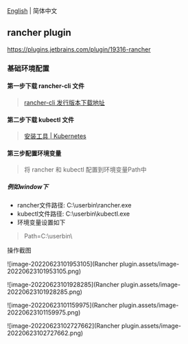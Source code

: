[English](./README.md) | 简体中文

## rancher plugin



https://plugins.jetbrains.com/plugin/19316-rancher



### 基础环境配置



#### 第一步下载 rancher-cli 文件

> [rancher-cli 发行版本下载地址](https://github.com/rancher/cli/releases)

#### 第二步下载 kubectl 文件

> [安装工具 | Kubernetes](https://kubernetes.io/docs/tasks/tools/)

#### 第三步配置环境变量

> 将 rancher 和 kubectl 配置到环境变量Path中

##### 例如window下

- rancher文件路径: C:\userbin\rancher.exe
- kubectl文件路径: C:\userbin\kubectl.exe
- 环境变量设置如下

> Path=C:\userbin\



操作截图

![image-20220623101953105](Rancher plugin.assets/image-20220623101953105.png)



![image-20220623101928285](Rancher plugin.assets/image-20220623101928285.png)



![image-20220623101159975](Rancher plugin.assets/image-20220623101159975.png)



![image-20220623102727662](Rancher plugin.assets/image-20220623102727662.png)